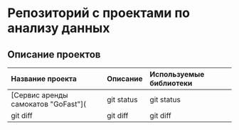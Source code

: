 # Репозиторий с проектами по анализу данных
## Описание проектов
| Название проекта | Описание      | Используемые библиотеки |
| :---             |     :---      |          :--- |
| [Сервис аренды самокатов "GoFast"](     | git status    | git status    |
| git diff         | git diff      | git diff      |
